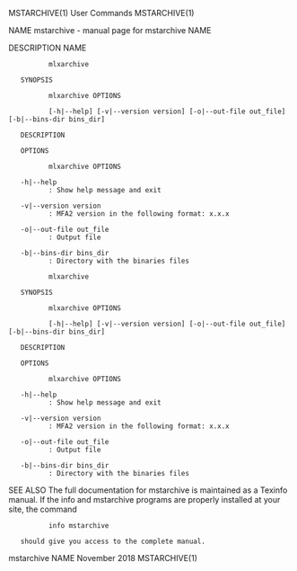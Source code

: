MSTARCHIVE(1)                                                                                   User Commands                                                                                   MSTARCHIVE(1)



NAME
       mstarchive - manual page for mstarchive NAME

DESCRIPTION
       NAME

              mlxarchive

       SYNOPSIS

              mlxarchive OPTIONS

              [-h|--help] [-v|--version version] [-o|--out-file out_file] [-b|--bins-dir bins_dir]

       DESCRIPTION

       OPTIONS

              mlxarchive OPTIONS

       -h|--help
              : Show help message and exit

       -v|--version version
              : MFA2 version in the following format: x.x.x

       -o|--out-file out_file
              : Output file

       -b|--bins-dir bins_dir
              : Directory with the binaries files

              mlxarchive

       SYNOPSIS

              mlxarchive OPTIONS

              [-h|--help] [-v|--version version] [-o|--out-file out_file] [-b|--bins-dir bins_dir]

       DESCRIPTION

       OPTIONS

              mlxarchive OPTIONS

       -h|--help
              : Show help message and exit

       -v|--version version
              : MFA2 version in the following format: x.x.x

       -o|--out-file out_file
              : Output file

       -b|--bins-dir bins_dir
              : Directory with the binaries files

SEE ALSO
       The full documentation for mstarchive is maintained as a Texinfo manual.  If the info and mstarchive programs are properly installed at your site, the command

              info mstarchive

       should give you access to the complete manual.



mstarchive NAME                                                                                 November 2018                                                                                   MSTARCHIVE(1)

